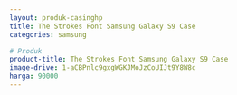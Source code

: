 ```yaml
---
layout: produk-casinghp
title: The Strokes Font Samsung Galaxy S9 Case
categories: samsung

# Produk
product-title: The Strokes Font Samsung Galaxy S9 Case
image-drive: 1-aCBPnlc9gxgWGKJMoJzCoUIJt9Y8W8c
harga: 90000
---
```

